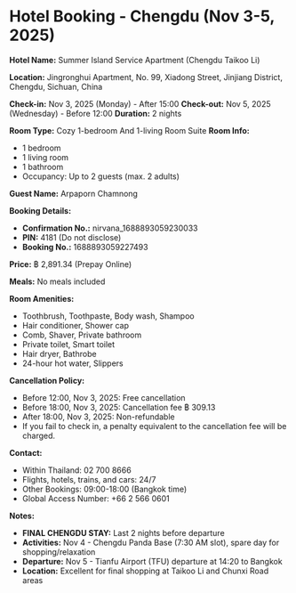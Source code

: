 # Hotel Booking - Chengdu (Nov 3-5, 2025)

**Hotel Name:** Summer Island Service Apartment (Chengdu Taikoo Li)

**Location:** Jingronghui Apartment, No. 99, Xiadong Street, Jinjiang District, Chengdu, Sichuan, China

**Check-in:** Nov 3, 2025 (Monday) - After 15:00
**Check-out:** Nov 5, 2025 (Wednesday) - Before 12:00
**Duration:** 2 nights

**Room Type:** Cozy 1-bedroom And 1-living Room Suite
**Room Info:**
- 1 bedroom
- 1 living room
- 1 bathroom
- Occupancy: Up to 2 guests (max. 2 adults)

**Guest Name:** Arpaporn Chamnong

**Booking Details:**
- **Confirmation No.:** nirvana_1688893059230033
- **PIN:** 4181 (Do not disclose)
- **Booking No.:** 1688893059227493

**Price:** ฿ 2,891.34 (Prepay Online)

**Meals:** No meals included

**Room Amenities:**
- Toothbrush, Toothpaste, Body wash, Shampoo
- Hair conditioner, Shower cap
- Comb, Shaver, Private bathroom
- Private toilet, Smart toilet
- Hair dryer, Bathrobe
- 24-hour hot water, Slippers

**Cancellation Policy:**
- Before 12:00, Nov 3, 2025: Free cancellation
- Before 18:00, Nov 3, 2025: Cancellation fee ฿ 309.13
- After 18:00, Nov 3, 2025: Non-refundable
- If you fail to check in, a penalty equivalent to the cancellation fee will be charged.

**Contact:**
- Within Thailand: 02 700 8666
- Flights, hotels, trains, and cars: 24/7
- Other Bookings: 09:00-18:00 (Bangkok time)
- Global Access Number: +66 2 566 0601

**Notes:**
- **FINAL CHENGDU STAY:** Last 2 nights before departure
- **Activities:** Nov 4 - Chengdu Panda Base (7:30 AM slot), spare day for shopping/relaxation
- **Departure:** Nov 5 - Tianfu Airport (TFU) departure at 14:20 to Bangkok
- **Location:** Excellent for final shopping at Taikoo Li and Chunxi Road areas
